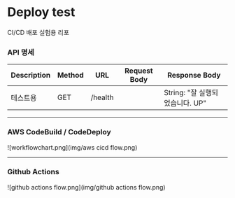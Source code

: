 # Deploy test
CI/CD 배포 실험용 리포

### API 명세
| Description | Method | URL     | Request Body           | Response Body |
|------------|--------|---------|------------------------|---------------|
| 테스트용       | GET         | /health |                 | String: "잘 실행되었습니다. UP" |
---
### AWS CodeBuild / CodeDeploy

![workflowchart.png](img/aws cicd flow.png)

---
### Github Actions

![github actions flow.png](img/github actions flow.png)
